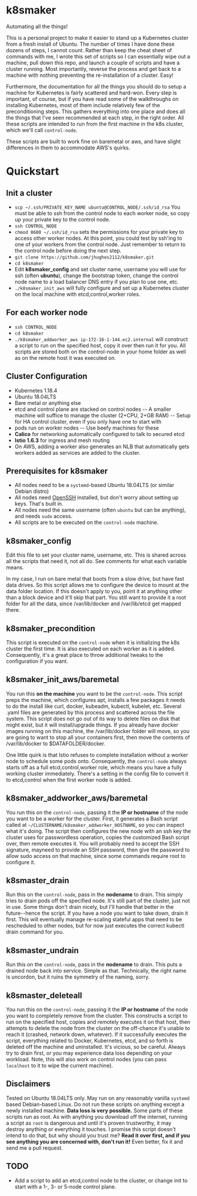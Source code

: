 
# k8smaker
Automating all the things!

This is a personal project to make it easier to stand up a Kubernetes cluster from a fresh install of Ubuntu.  The number of times I have done these dozens of steps, I cannot count.  Rather than keep the cheat sheet of commands with me, I wrote this set of scripts so I can essentially wipe out a machine, pull down this repo, and launch a couple of scripts and have a cluster running.  Most importantly, reverse the process and get back to a machine with nothing preventing the re-installation of a cluster.  Easy!

Furthermore, the documentation for all the things you should do to setup a machine for Kubernetes is fairly scattered and hard-won.  Every step is important, of course, but if you have read some of the walkthroughs on installing Kubernetes, most of them include relatively few of the preconditioning steps.  This gathers everything into one place and does all the things that I've seen recommended at each step, in the right order.  All these scripts are intended to run from the first machine in the k8s cluster, which we'll call `control-node`.

These scripts are built to work fine on baremetal or aws, and have slight differences in them to accommodate AWS's quirks.

# Quickstart
## Init a cluster
- `scp ~/.ssh/PRIVATE_KEY_NAME ubuntu@CONTROL_NODE/.ssh/id_rsa` You must be able to ssh from the control node to each worker node, so copy up your private key to the control node.
- `ssh CONTROL_NODE`
- `chmod 0600 ~/.ssh/id_rsa` sets the permissions for your private key to access other worker nodes.  At this point, you could test by ssh'ing to one of your workers from the control node.  Just remember to return to the control node before doing the next step.
- `git clone https://github.com/jhughes2112/k8smaker.git`
- `cd k8smaker`
- Edit **k8smaker_config** and set cluster name, username you will use for ssh (often **ubuntu**), change the bootstrap token, change the control node name to a load balancer DNS entry if you plan to use one, etc.
- `./k8smaker_init_aws` will fully configure and set up a Kubernetes cluster on the local machine with etcd,control,worker roles.

## For each worker node
- `ssh CONTROL_NODE`
- `cd k8smaker`
- `./k8smaker_addworker_aws ip-172-16-1-144.ec2.internal` will construct a script to run on the specified host, copy it over then run it for you.  All scripts are stored both on the control-node in your home folder as well as on the remote host it was executed on.

## Cluster Configuration
 - Kubernetes 1.18.4
 - Ubuntu 18.04LTS
 - Bare metal or anything else
 - etcd and control plane are stacked on control nodes
 -- A smaller machine will suffice to manage the cluster (2+CPU, 2+GB RAM)
 -- Setup for HA control cluster, even if you only have one to start with
 - pods run on worker nodes
 -- Use beefy machines for these
 - **Calico** for networking automatically configured to talk to secured etcd
 - **Istio 1.6.3** for ingress and mesh routing
 - On AWS, adding a worker also generates an NLB that automatically gets workers added as services are added to the cluster.

## Prerequisites for k8smaker
 - All nodes need to be a `systemd`-based Ubuntu 18.04LTS (or similar Debian distro)
 - All nodes need [OpenSSH](https://linuxize.com/post/how-to-enable-ssh-on-ubuntu-18-04/) installed, but don't worry about setting up keys.  That's built in.
 - All nodes need the same username (often `ubuntu` but can be anything), and needs `sudo` access.
 - All scripts are to be executed on the `control-node` machine.

## k8smaker_config
Edit this file to set your cluster name, username, etc.  This is shared across all the scripts that need it, not all do.  See comments for what each variable means.

In my case, I run on bare metal that boots from a slow drive, but have fast data drives.  So this script allows me to configure the device to mount at the data folder location.  If this doesn't apply to you, point it at anything other than a block device and it'll skip that part.  You still want to provide it a root folder for all the data, since /var/lib/docker and /var/lib/etcd get mapped there.

## k8smaker_precondition
This script is executed on the `control-node` when it is initializing the k8s cluster the first time.  It is also executed on each worker as it is added.  Consequently, it's a great place to throw additional tweaks to the configuration if you want.

## k8smaker_init_aws/baremetal
You run this **on the machine** you want to be the `control-node`.  This script preps the machine, which configures apt, installs a few packages it needs to do the install like curl, docker, kubeadm, kubectl, kubelet, etc.  Several .yaml files are generated by this process and scattered across the file system.  This script does not go out of its way to delete files on disk that might exist, but it will install/upgrade things.  If you already have docker images running on this machine, the /var/lib/docker folder will move, so you are going to want to stop all your containers first, then move the contents of /var/lib/docker to $DATAFOLDER/docker.

One little quirk is that Istio refuses to complete installation without a worker node to schedule some pods onto.  Consequently, the `control-node` always starts off as a full etcd,control,worker role, which means you have a fully working cluster immediately.  There's a setting in the config file to convert it to etcd,control when the first worker node is added.

## k8smaker_addworker_aws/baremetal
You run this on the `control-node`, passing it the **IP or hostname** of the node you want to be a worker for the cluster.  First, it generates a Bash script called at `~/CLUSTERNAME/k8smaker_addworker_HOSTNAME`, so you can inspect what it's doing.  The script then configures the new node with an ssh key the cluster uses for passwordless operation, copies the customized Bash script over, then remote executes it.  You will probably need to accept the SSH signature, mayneed to provide an SSH password, then give the password to allow sudo access on that machine, since some commands require root to configure it.

## k8smaster_drain
Run this on the `control-node`, pass in the **nodename** to drain.  This simply tries to drain pods off the specified node.  It's still part of the cluster, just not in use.  Some things don't drain nicely, but I'll handle that better in the future--hence the script.  If you have a node you want to take down, drain it first.  This will eventually manage re-scaling stateful apps that need to be rescheduled to other nodes, but for now just executes the correct kubectl drain command for you.

## k8smaster_undrain
Run this on the `control-node`, pass in the **nodename** to drain.  This puts a drained node back into service.  Simple as that.  Technically, the right name is uncordon, but it ruins the symmetry of the naming, sorry.

## k8smaster_deleteall
You run this on the `control-node`, passing it the **IP or hostname** of the node you want to completely remove from the cluster.  This constructs a script to run on the specified host, copies and remotely executes it on that host, then attempts to delete the node from the cluster on the off-chance it's unable to reach it (crashed, network down, whatever).  If it successfully executes the script, everything related to Docker, Kubernetes, etcd, and so forth is deleted off the machine and uninstalled.  It's vicious, so be careful.  Always try to drain first, or you may experience data loss depending on your workload.  Note, this will also work on control nodes (you can pass `localhost` to it to wipe the current machine).

## Disclaimers
Tested on Ubuntu 18.04LTS only.  May run on any reasonably vanilla `systemd` based Debian-based Linux.  Do not run these scripts on anything except a newly installed machine.  **Data loss is very possible.**  Some parts of these scripts run as root.  As with anything you download off the internet, running a script as `root` is dangerous and until it's proven trustworthy, it may destroy anything or everything it touches.  I promise this script doesn't intend to do that, but why should  you trust me?  **Read it over first, and if you see anything you are concerned with, don't run it!**  Even better, fix it and send me a pull request.

## TODO
- Add a script to add an etcd,control node to the cluster, or change init to start with a 1-, 3- or 5-node control plane.
